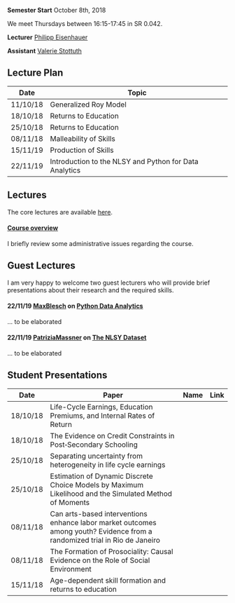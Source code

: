 
**Semester Start** October 8th, 2018

We meet Thursdays between 16:15-17:45 in SR 0.042.

**Lecturer** [Philipp Eisenhauer](https://peisenha.github.io/build/html/index.html)

**Assistant** [Valerie Stottuth](https://github.com/vstottuth)

## Lecture Plan

| Date      | Topic                                                  |
| ----------| ------------------------------------------------------ |
| 11/10/18  | Generalized Roy Model                                  |
| 18/10/18  | Returns to Education                                   |
| 25/10/18  | Returns to Education                                   |
| 08/11/18  | Malleability of Skills                                 |
| 15/11/19  | Production of Skills                                   |
| 22/11/19  | Introduction to the NLSY and Python for Data Analytics |

## Lectures

The core lectures are available [here](https://github.com/HumanCapitalAnalysis/research_seminar/blob/master/README.md).

#### [Course overview](https://github.com/HumanCapitalAnalysis/seminar/blob/master/iterations/bonn_ws_2018/00_course_outline.pdf)

I briefly review some administrative issues regarding the course.

## Guest Lectures

I am very happy to welcome two guest lecturers who will provide brief presentations about their research and the required skills.

#### 22/11/19 [MaxBlesch](https://github.com/MaxBlesch) on [Python Data Analytics](https://giphy.com/gifs/13HgwGsXF0aiGY/html5)

... to be elaborated

#### 22/11/19 [PatriziaMassner](https://github.com/PatriziaMassner) on [The NLSY Dataset](https://giphy.com/gifs/13HgwGsXF0aiGY/html5)

... to be elaborated


## Student Presentations

| Date     | Paper                                                                                                                      | Name       | Link       |
| -------- | -------------------------------------------------------------------------------------------------------------------------- | ---------- | ---------- |
| 18/10/18 | Life-Cycle Earnings, Education Premiums, and Internal Rates of Return                                                      |            |            |
| 18/10/18 | The Evidence on Credit Constraints in Post‐Secondary Schooling                                                             |            |            |
| 25/10/18 | Separating uncertainty from heterogeneity in life cycle earnings                                                           |            |            |
| 25/10/18 | Estimation of Dynamic Discrete Choice Models by Maximum Likelihood and the Simulated Method of Moments                     |            |            |
| 08/11/18 | Can arts-based interventions enhance labor market outcomes among youth? Evidence from a randomized trial in Rio de Janeiro |            |            |
| 08/11/18 | The Formation of Prosociality: Causal Evidence on the Role of Social Environment                                           |            |            |
| 15/11/18 | Age-dependent skill formation and returns to education                                                                     |            |            |
